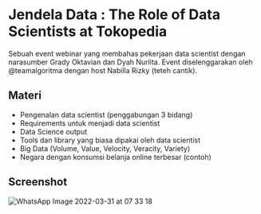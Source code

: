 # Jendela Data : The Role of Data Scientists at Tokopedia

Sebuah event webinar yang membahas pekerjaan data scientist dengan narasumber Grady Oktavian dan Dyah Nurlita. Event diselenggarakan oleh @teamalgoritma dengan host Nabilla Rizky (teteh cantik).

## Materi

- Pengenalan data scientist (penggabungan 3 bidang)
- Requirements untuk menjadi data scientist
- Data Science output
- Tools dan library yang biasa dipakai oleh data scientist
- Big Data (Volume, Value, Velocity, Veracity, Variety)
- Negara dengan konsumsi belanja online terbesar (contoh)

## Screenshot

![WhatsApp Image 2022-03-31 at 07 33 18](https://user-images.githubusercontent.com/46425489/160954579-c0496b64-6e08-4787-90c9-a17413088282.jpeg)
